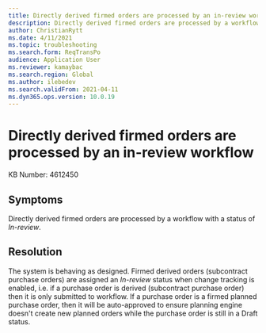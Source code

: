 ```yaml
---
title: Directly derived firmed orders are processed by an in-review workflow
description: Directly derived firmed orders are processed by a workflow with a status of "In-review"
author: ChristianRytt
ms.date: 4/11/2021
ms.topic: troubleshooting
ms.search.form: ReqTransPo
audience: Application User
ms.reviewer: kamaybac
ms.search.region: Global
ms.author: ilebedev
ms.search.validFrom: 2021-04-11
ms.dyn365.ops.version: 10.0.19
---
```


# Directly derived firmed orders are processed by an in-review workflow

KB Number: 4612450

## Symptoms

Directly derived firmed orders are processed by a workflow with a status of *In-review*.

## Resolution
The system is behaving as designed. Firmed derived orders (subcontract purchase orders) are assigned an *In-review* status when change tracking is enabled, i.e. if a purchase order is derived (subcontract purchase order) then it is only submitted to workflow. If a purchase order is a firmed planned purchase order, then it will be auto-approved to ensure planning engine doesn't create new planned orders while the purchase order is still in a Draft status.
